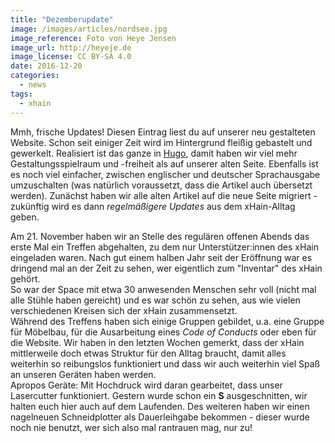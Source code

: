 ```yaml
---
title: "Dezemberupdate"
image: /images/articles/nordsee.jpg
image_reference: Foto von Heye Jensen
image_url: http://heyeje.de
image_license: CC BY-SA 4.0
date: 2016-12-20
categories:
  - news
tags:
  - xhain
---
```


Mmh, frische Updates! Diesen Eintrag liest du auf unserer neu gestalteten Website. Schon seit einiger Zeit wird im Hintergrund fleißig gebastelt und gewerkelt. Realisiert ist das ganze in [Hugo](https://gohugo.io/), damit haben wir viel mehr Gestaltungsspielraum und -freiheit als auf unserer alten Seite. Ebenfalls ist es noch viel einfacher, zwischen englischer und deutscher Sprachausgabe umzuschalten (was natürlich voraussetzt, dass die Artikel auch übersetzt werden). Zunächst haben wir alle alten Artikel auf die neue Seite migriert - zukünftig wird es dann _regelmäßigere Updates_ aus dem xHain-Alltag geben.

<!-- more -->

Am 21. November haben wir an Stelle des regulären offenen Abends das erste Mal ein Treffen abgehalten, zu dem nur Unterstützer:innen des xHain eingeladen waren. Nach gut einem halben Jahr seit der Eröffnung war es dringend mal an der Zeit zu sehen, wer eigentlich zum "Inventar" des xHain gehört.  
So war der Space mit etwa 30 anwesenden Menschen sehr voll (nicht mal alle Stühle haben gereicht) und es war schön zu sehen, aus wie vielen verschiedenen Kreisen sich der xHain zusammensetzt.  
Während des Treffens haben sich einige Gruppen gebildet, u.a. eine Gruppe für Möbelbau, für die Ausarbeitung eines _Code of Conducts_ oder eben für die Website. Wir haben in den letzten Wochen gemerkt, dass der xHain mittlerweile doch etwas Struktur für den Alltag braucht, damit alles weiterhin so reibungslos funktioniert und dass wir auch weiterhin viel Spaß an unseren Geräten haben werden.  
Apropos Geräte: Mit Hochdruck wird daran gearbeitet, dass unser Lasercutter funktioniert. Gestern wurde schon ein **S** ausgeschnitten, wir halten euch hier auch auf dem Laufenden. Des weiteren haben wir einen nagelneuen Schneidplotter als Dauerleihgabe bekommen - dieser wurde noch nie benutzt, wer sich also mal rantrauen mag, nur zu!
